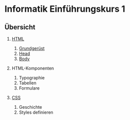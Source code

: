 # Informatik Einführungskurs 1

## Übersicht

1.  [HTML](./Docs/html.md)
    1.  [Grundgerüst](./Docs/html.md#html-grundlagen)
    2.  [Head](./Docs/html.md#head)
    3.  [Body](./Docs/html.md#body)
    
2.  HTML-Komponenten
    1.  Typographie
    2.  Tabellen
    3.  Formulare
    
3.  [CSS](./Docs/css.md)
    1.  Geschichte
    2.  Styles definieren


